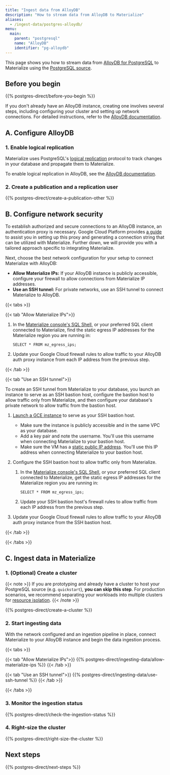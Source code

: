 ```yaml
---
title: "Ingest data from AlloyDB"
description: "How to stream data from AlloyDB to Materialize"
aliases:
  - /ingest-data/postgres-alloydb/
menu:
  main:
    parent: "postgresql"
    name: "AlloyDB"
    identifier: "pg-alloydb"
---
```


This page shows you how to stream data from [AlloyDB for PostgreSQL](https://cloud.google.com/alloydb)
to Materialize using the [PostgreSQL source](/sql/create-source/postgres/).

## Before you begin

{{% postgres-direct/before-you-begin %}}

If you don't already have an AlloyDB instance, creating one involves several
steps, including configuring your cluster and setting up network connections.
For detailed instructions, refer to the [AlloyDB documentation](https://cloud.google.com/alloydb/docs).

## A. Configure AlloyDB

### 1. Enable logical replication

Materialize uses PostgreSQL's [logical replication](https://www.postgresql.org/docs/current/logical-replication.html)
protocol to track changes in your database and propagate them to Materialize.

To enable logical replication in AlloyDB, see the
[AlloyDB documentation](https://cloud.google.com/datastream/docs/configure-your-source-postgresql-database#configure_alloydb_for_replication).

### 2. Create a publication and a replication user

{{% postgres-direct/create-a-publication-other %}}

## B. Configure network security

To establish authorized and secure connections to an AlloyDB instance, an
authentication proxy is necessary. Google Cloud Platform provides [a guide](https://cloud.google.com/alloydb/docs/auth-proxy/connect)
to assist you in setting up this proxy and generating a connection string that
can be utilized with Materialize. Further down, we will provide you with a
tailored approach specific to integrating Materialize.

Next, choose the best network configuration for your setup to connect
Materialize with AlloyDB:

- **Allow Materialize IPs:** If your AlloyDB instance is publicly accessible,
    configure your firewall to allow connections from Materialize IP
    addresses.
- **Use an SSH tunnel:** For private networks, use an SSH tunnel to connect
    Materialize to AlloyDB.

{{< tabs >}}

{{< tab "Allow Materialize IPs">}}

1. In the [Materialize console's SQL Shell](https://console.materialize.com/),
   or your preferred SQL client connected to Materialize, find the static egress
   IP addresses for the Materialize region you are running in:

    ```mzsql
    SELECT * FROM mz_egress_ips;
    ```

1. Update your Google Cloud firewall rules to allow traffic to your AlloyDB auth
   proxy instance from each IP address from the previous step.

{{< /tab >}}

{{< tab "Use an SSH tunnel">}}

To create an SSH tunnel from Materialize to your database, you launch an
instance to serve as an SSH bastion host, configure the bastion host to allow
traffic only from Materialize, and then configure your database's private
network to allow traffic from the bastion host.

1. [Launch a GCE instance](https://cloud.google.com/compute/docs/instances/create-start-instance) to
    serve as your SSH bastion host.

    - Make sure the instance is publicly accessible and in the same VPC as your
      database.
    - Add a key pair and note the username. You'll use this username when
      connecting Materialize to your bastion host.
    - Make sure the VM has a [static public IP address](https://cloud.google.com/compute/docs/ip-addresses/reserve-static-external-ip-address).
      You'll use this IP address when connecting Materialize to your bastion
      host.

1. Configure the SSH bastion host to allow traffic only from Materialize.

    1. In the [Materialize console's SQL
       Shell](https://console.materialize.com/), or your preferred SQL client
       connected to Materialize, get the static egress IP addresses for the
       Materialize region you are running in:

       ```mzsql
       SELECT * FROM mz_egress_ips;
       ```

    1. Update your SSH bastion host's firewall rules to allow traffic from each
       IP address from the previous step.

1. Update your Google Cloud firewall rules to allow traffic to your AlloyDB auth
   proxy instance from the SSH bastion host.

{{< /tab >}}

{{< /tabs >}}

## C. Ingest data in Materialize

### 1. (Optional) Create a cluster

{{< note >}}
If you are prototyping and already have a cluster to host your PostgreSQL
source (e.g. `quickstart`), **you can skip this step**. For production
scenarios, we recommend separating your workloads into multiple clusters for
[resource isolation](https://materialize.com/docs/sql/create-cluster/#resource-isolation).
{{< /note >}}

{{% postgres-direct/create-a-cluster %}}

### 2. Start ingesting data

With the network configured and an ingestion pipeline in place, connect
Materialize to your AlloyDB instance and begin the data ingestion process.

{{< tabs >}}

{{< tab "Allow Materialize IPs">}}
{{% postgres-direct/ingesting-data/allow-materialize-ips %}}
{{< /tab >}}

{{< tab "Use an SSH tunnel">}}
{{% postgres-direct/ingesting-data/use-ssh-tunnel %}}
{{< /tab >}}

{{< /tabs >}}

### 3. Monitor the ingestion status

{{% postgres-direct/check-the-ingestion-status %}}

### 4. Right-size the cluster

{{% postgres-direct/right-size-the-cluster %}}

## Next steps

{{% postgres-direct/next-steps %}}
